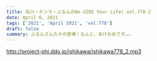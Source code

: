 ```yaml
---
title: 石川・ホンマ・ぶるんのBe-SIDE Your Life! vol.778-2
date: April 6, 2021
tags: ['2021', 'April 2021', 'vol.778']
draft: false
summary: ぶるんさん久々の登場！なんと、あけおめです。。。
---
```


http://project-phi.ddo.jp/ishikawa/ishikawa778_2.mp3
